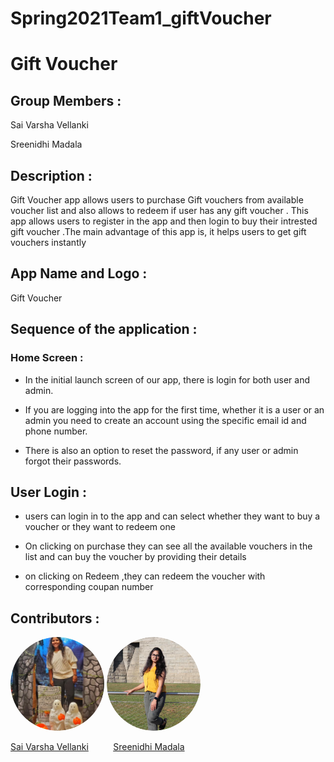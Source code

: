 # Spring2021Team1_giftVoucher


# Gift Voucher

## Group Members :

Sai Varsha Vellanki

Sreenidhi Madala



## Description :

Gift Voucher  app allows users to purchase  Gift vouchers  from available voucher list and also allows to  redeem if user has any gift voucher  . This app allows users to register in the app and then login to buy their intrested gift voucher  .The main advantage of this app is, it helps users to get gift vouchers instantly  






## App Name and Logo :

Gift Voucher



## Sequence of the application :

### Home Screen :

- In the initial launch screen of our app, there is login for both user and admin. 

- If you are logging into the app for the first time, whether it is a user or an admin you need to create an account using the specific email id and phone number.

- There is also an option to reset the password, if any user or admin forgot their passwords.


## User Login :

- users can login in to the app and can select whether they want to buy a voucher or they want to redeem one

- On clicking on purchase  they can see all the available vouchers in the list and can buy  the voucher by providing their details

- on clicking on Redeem ,they can redeem the voucher with corresponding coupan number 


## Contributors :

  <img src="vsv.png" alt="drawing" width="150" style="border-radius:50%" />                  <img src="SM.png" alt="drawing" width="150" style="border-radius:50%" /> 
 
   [Sai Varsha Vellanki](https://github.com/cherryvarsha99)    &nbsp;&nbsp;&nbsp;&nbsp;&nbsp;&nbsp;&nbsp;&nbsp;       [Sreenidhi Madala](https://github.com/Sreenidhi17) 
